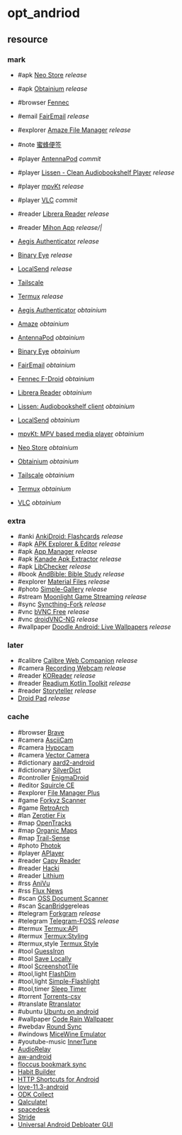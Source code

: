 # opt_andriod

## resource

### mark

- #apk [Neo Store](https://github.com/NeoApplications/Neo-Store) _release_
- #apk [Obtainium](https://github.com/ImranR98/Obtainium) _release_
- #browser [Fennec](https://gitlab.com/relan/fennecbuild)
- #email [FairEmail](https://github.com/M66B/FairEmail) _release_
- #explorer [Amaze File Manager](https://github.com/TeamAmaze/AmazeFileManager) _release_
- #note [蜜蜂便签](https://mp.weixin.qq.com/s/6v_1CnkOGsUgGaRIiXKFIg)
- #player [AntennaPod](https://github.com/AntennaPod/AntennaPod) _commit_
- #player [Lissen - Clean Audiobookshelf Player](https://github.com/GrakovNe/lissen-android) _release_
- #player [mpvKt](https://github.com/abdallahmehiz/mpvKt) _release_
- #player [VLC](https://github.com/videolan/vlc-android) _commit_
- #reader [Librera Reader](https://github.com/foobnix/LibreraReader) _release_
- #reader [Mihon App](https://github.com/mihonapp/mihon) _release/|_
- [Aegis Authenticator](https://github.com/beemdevelopment/Aegis) _release_
- [Binary Eye](https://github.com/markusfisch/BinaryEye) _release_
- [LocalSend](https://github.com/localsend/localsend) _release_
- [Tailscale](https://github.com/tailscale/tailscale)
- [Termux](https://github.com/termux/termux-app) _release_

- [Aegis Authenticator](https://f-droid.org/en/packages/com.beemdevelopment.aegis/) _obtainium_
- [Amaze](https://f-droid.org/en/packages/com.amaze.filemanager/) _obtainium_
- [AntennaPod](https://f-droid.org/en/packages/de.danoeh.antennapod/) _obtainium_
- [Binary Eye](https://f-droid.org/en/packages/de.markusfisch.android.binaryeye) _obtainium_
- [FairEmail](https://f-droid.org/en/packages/eu.faircode.email) _obtainium_
- [Fennec F-Droid](https://f-droid.org/en/packages/org.mozilla.fennec_fdroid/) _obtainium_
- [Librera Reader](https://f-droid.org/en/packages/com.foobnix.pro.pdf.reader/) _obtainium_
- [Lissen: Audiobookshelf client](https://f-droid.org/en/packages/org.grakovne.lissen/) _obtainium_
- [LocalSend](https://f-droid.org/en/packages/org.localsend.localsend_app) _obtainium_
- [mpvKt: MPV based media player](https://f-droid.org/en/packages/live.mehiz.mpvkt/) _obtainium_
- [Neo Store](https://f-droid.org/en/packages/com.machiav3lli.fdroid/) _obtainium_
- [Obtainium](https://f-droid.org/en/packages/dev.imranr.obtainium.fdroid) _obtainium_
- [Tailscale](https://f-droid.org/en/packages/com.tailscale.ipn/) _obtainium_
- [Termux](https://f-droid.org/en/packages/com.termux/) _obtainium_
- [VLC](https://f-droid.org/en/packages/org.videolan.vlc/) _obtainium_

### extra

- #anki [AnkiDroid: Flashcards](https://github.com/ankidroid/Anki-Android) _release_
- #apk [APK Explorer & Editor](https://github.com/apk-editor/APK-Explorer-Editor) _release_
- #apk [App Manager](https://github.com/MuntashirAkon/AppManager) _release_
- #apk [Kanade Apk Extractor](https://github.com/alexrintt/kanade) _release_
- #apk [LibChecker](https://github.com/LibChecker/LibChecker) _release_
- #book [AndBible: Bible Study](https://github.com/AndBible/and-bible) _release_
- #explorer [Material Files](https://github.com/zhanghai/MaterialFiles) _release_
- #photo [Simple-Gallery](https://github.com/SimpleMobileTools/Simple-Gallery) _release_
- #stream [Moonlight Game Streaming](https://github.com/moonlight-stream/moonlight-android) _release_
- #sync [Syncthing-Fork](https://github.com/Catfriend1/syncthing-android) _release_
- #vnc [bVNC Free](https://github.com/iiordanov/remote-desktop-clients) _release_
- #vnc [droidVNC-NG](https://github.com/bk138/droidVNC-NG) _release_
- #wallpaper [Doodle Android: Live Wallpapers](https://github.com/patzly/doodle-android) _release_

### later

- #calibre [Calibre Web Companion](https://github.com/doen1el/calibre-web-companion) _release_
- #camera [Recording Webcam](https://github.com/TV-Box-Support/Recording-Webcam) _release_
- #reader [KOReader](https://github.com/koreader/koreader) _release_
- #reader [Readium Kotlin Toolkit](https://github.com/readium/kotlin-toolkit) _release_
- #reader [Storyteller](https://gitlab.com/smoores/storyteller) _release_
- [Droid Pad](https://github.com/umer0586/DroidPad) _release_

### cache

- #browser [Brave](https://github.com/brave/brave-browser)
- #camera [AsciiCam](https://github.com/dozingcat/AsciiCam)
- #camera [Hypocam](https://www.hypocam.com/index.php/app/)
- #camera [Vector Camera](https://github.com/dozingcat/VectorCamera)
- #dictionary [aard2-android](https://github.com/itkach/aard2-android)
- #dictionary [SilverDict](https://github.com/Crissium/SilverDict-mobile)
- #controller [EnigmaDroid](https://github.com/deprec8/enigmadroid)
- #editor [Squircle CE](https://github.com/massivemadness/Squircle-CE)
- #explorer [File Manager Plus](https://alphainventor.com/file-manager-plus)
- #game [Forkyz Scanner](https://gitlab.com/Hague/forkyzscanner)
- #game [RetroArch](https://github.com/libretro/RetroArch)
- #lan [Zerotier Fix](https://github.com/kaaass/ZerotierFix)
- #map [OpenTracks](https://opentracksapp.com/)
- #map [Organic Maps](https://organicmaps.app/)
- #map [Trail-Sense](https://github.com/kylecorry31/Trail-Sense)
- #photo [Photok](https://github.com/leonlatsch/Photok)
- #player [APlayer](https://github.com/rRemix/APlayer)
- #reader [Capy Reader](https://github.com/jocmp/capyreader)
- #reader [Hacki](https://github.com/Livinglist/Hacki)
- #reader [Lithium](https://github.com/pgaskin/lithiumpatch)
- #rss [AniVu](https://github.com/SkyD666/AniVu)
- #rss [Flux News](https://github.com/KevinCFechtel/FluxNews)
- #scan [OSS Document Scanner](https://github.com/Akylas/OSS-DocumentScanner)
- #scan [ScanBridge](https://github.com/Chrisimx/ScanBridge)releas
- #telegram [Forkgram](https://github.com/Forkgram/TelegramAndroid) _release_
- #telegram [Telegram-FOSS](https://github.com/Telegram-FOSS-Team/Telegram-FOSS) _release_
- #termux [Termux:API](https://github.com/termux/termux-api)
- #termux [Termux:Styling](https://github.com/termux/termux-styling)
- #termux,style [Termux Style](https://github.com/adi1090x/termux-style)
- #tool [GuessIron](https://github.com/mobeil1/GuessIron)
- #tool [Save Locally](https://github.com/MateusRodCosta/Share2Storage)
- #tool [ScreenshotTile](https://github.com/cvzi/ScreenshotTile)
- #tool,light [FlashDim](https://github.com/cyb3rko/flashdim)
- #tool,light [Simple-Flashlight](https://github.com/SimpleMobileTools/Simple-Flashlight)
- #tool,timer [Sleep Timer](https://github.com/SimonMarquis/SleepTimer)
- #torrent [Torrents-csv](https://git.torrents-csv.com/heretic/torrents-csv-android)
- #translate [Rtranslator](https://github.com/niedev/RTranslator)
- #ubuntu [Ubuntu on android](https://github.com/RandomCoderOrg/ubuntu-on-android)
- #wallpaper [Code Rain Wallpaper](https://gitlab.com/_zagura/code-rain-wallpaper)
- #webdav [Round Sync](https://github.com/newhinton/Round-Sync)
- #windows [MiceWine Emulator](https://github.com/KreitinnSoftware/MiceWine-Application)
- #youtube-music [InnerTune](https://github.com/z-huang/InnerTune)
- [AudioRelay](https://audiorelay.netdownloads)
- [aw-android](https://github.com/ActivityWatch/aw-android)
- [floccus bookmark sync](https://github.com/floccusaddon/floccus)
- [Habit Builder](https://github.com/ofalvai/HabitBuilder)
- [HTTP Shortcuts for Android](https://github.com/Waboodoo/HTTP-Shortcuts)
- [love-11.3-android](https://github.com/love2d/lovereleases)
- [ODK Collect](https://github.com/getodk/collect)
- [Qalculate!](https://f-droid.org/packages/com.jherkenhoff.qalculate)
- [spacedesk](https://www.spacedesk.net)
- [Stride](https://github.com/stride-tasks/stride)
- [Universal Android Debloater GUI](https://github.com/0x192/universal-android-debloater)

